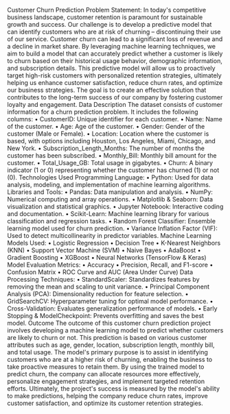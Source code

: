Customer Churn Prediction
Problem Statement:
In today's competitive business landscape, customer retention is paramount for sustainable growth and success. Our challenge is to develop a predictive model that can identify customers who are at risk of churning – discontinuing their use of our service. Customer churn can lead to a significant loss of revenue and a decline in market share. By leveraging machine learning techniques, we aim to build a model that can accurately predict whether a customer is likely to churn based on their historical usage behavior, demographic information, and subscription details. This predictive model will allow us to proactively target high-risk customers with personalized retention strategies, ultimately helping us enhance customer satisfaction, reduce churn rates, and optimize our business strategies. The goal is to create an effective solution that contributes to the long-term success of our company by fostering customer loyalty and engagement.
Data Description
The dataset consists of customer information for a churn prediction problem. It includes the following columns:
•	CustomerID: Unique identifier for each customer.
•	Name: Name of the customer.
•	Age: Age of the customer.
•	Gender: Gender of the customer (Male or Female).
•	Location: Location where the customer is based, with options including Houston, Los Angeles, Miami, Chicago, and New York.
•	Subscription_Length_Months: The number of months the customer has been subscribed.
•	Monthly_Bill: Monthly bill amount for the customer.
•	Total_Usage_GB: Total usage in gigabytes.
•	Churn: A binary indicator (1 or 0) representing whether the customer has churned (1) or not (0).
Technologies Used
Programming Language:
•	Python: Used for data analysis, modeling, and implementation of machine learning algorithms.
Libraries and Tools:
•	Pandas: Data manipulation and analysis.
•	NumPy: Numerical computing and array operations.
•	Matplotlib & Seaborn: Data visualization and statistical graphics.
•	Jupyter Notebook: Interactive coding and documentation.
•	Scikit-Learn: Machine learning library for various classification and regression tasks.
•	Random Forest Classifier: Ensemble learning model used for churn prediction.
•	Variance Inflation Factor (VIF): Used to detect multicollinearity in predictor variables.
Machine Learning Models Used:
•	Logistic Regression
•	Decision Tree
•	K-Nearest Neighbors (KNN)
•	Support Vector Machine (SVM)
•	Naive Bayes
•	AdaBoost
•	Gradient Boosting
•	XGBoost
•	Neural Networks (TensorFlow & Keras)
Model Evaluation Metrics:
•	Accuracy
•	Precision, Recall, and F1-score
•	Confusion Matrix
•	ROC Curve and AUC (Area Under Curve)
Data Processing Techniques:
•	StandardScaler: Standardizes features by removing the mean and scaling to unit variance.
•	Principal Component Analysis (PCA): Dimensionality reduction for feature selection.
•	GridSearchCV: Hyperparameter tuning for optimal model performance.
•	Cross-Validation: Evaluates generalization performance of models.
•	Early Stopping & ModelCheckpoint: Prevents overfitting and saves the best model.
Outcome
The outcome of this customer churn prediction project involves developing a machine learning model to predict whether customers are likely to churn or not. This prediction is based on various customer attributes such as age, gender, location, subscription length, monthly bill, and total usage. The model's primary purpose is to assist in identifying customers who are at a higher risk of churning, enabling the business to take proactive measures to retain them. By using the trained model to predict churn, the company can allocate resources more effectively, personalize engagement strategies, and implement targeted retention efforts. Ultimately, the project's success is measured by the model's ability to make predictions, helping the company reduce churn rates, improve customer satisfaction, and optimize its customer retention strategies.
